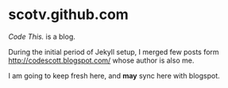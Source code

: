 scotv.github.com
================

_Code This._ is a blog.

During the initial period of Jekyll setup, I merged few posts form http://codescott.blogspot.com/ whose author is also me.

I am going to keep fresh here, and __may__ sync here with blogspot.
